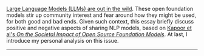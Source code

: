 [Large Language Models (LLMs) are out in the wild](https://huggingface.co/spaces/HuggingFaceH4/open_llm_leaderboard). These open foundation models stir up community interest and fear around how they might be used, for both good and bad ends. Given such context, this essay briefly discuss positive and negative aspects of sharing NLP models, based on [Kapoor et al's _On the Societal Impact of Open Source Foundation Models_](https://crfm.stanford.edu/open-fms/paper.pdf). At last, I introduce my personal analysis on this issue.

---


